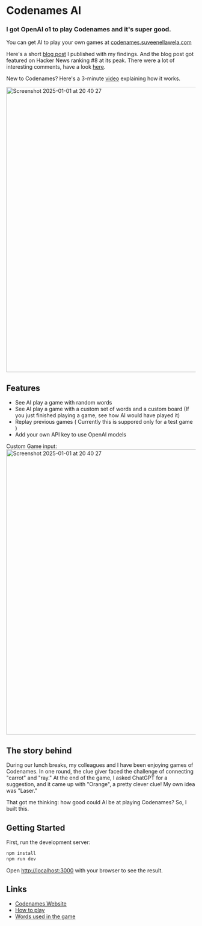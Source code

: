 # Codenames AI

### I got OpenAI o1 to play Codenames and it's super good.

You can get AI to play your own games at [codenames.suveenellawela.com](https://codenames.suveenellawela.com)

Here's a short [blog post](https://suveenellawela.com/thoughts/codenames-ai) I published with my findings. And the blog post got featured on Hacker News ranking #8 at its peak. There were a lot of interesting comments, have a look [here](https://news.ycombinator.com/item?id=42789670).

New to Codenames? Here's a 3-minute [video](https://www.youtube.com/watch?v=WErB95Brgbs) explaining how it works.

<img width="757" alt="Screenshot 2025-01-01 at 20 40 27" src="https://github.com/user-attachments/assets/a886353d-0b54-41a5-9681-9afaf5de3972" />

## Features

- See AI play a game with random words
- See AI play a game with a custom set of words and a custom board (If you just finished playing a game, see how AI would have played it)
- Replay previous games ( Currently this is suppored only for a test game )
- Add your own API key to use OpenAI models

Custom Game input:
<img width="757" alt="Screenshot 2025-01-01 at 20 40 27" src="https://github.com/user-attachments/assets/9c60b324-c29b-4608-a5ba-da0664b20564" />

## The story behind

During our lunch breaks, my colleagues and I have been enjoying games of Codenames. In one round, the clue giver faced the challenge of connecting "carrot" and "ray." At the end of the game, I asked ChatGPT for a suggestion, and it came up with "Orange", a pretty clever clue! My own idea was "Laser."

That got me thinking: how good could AI be at playing Codenames? So, I built this.

## Getting Started

First, run the development server:

```bash
npm install
npm run dev
```

Open [http://localhost:3000](http://localhost:3000) with your browser to see the result.

## Links

- [Codenames Website](https://www.codenamesgame.com/)
- [How to play](https://czechgames.com/files/rules/codenames-rules-en.pdf)
- [Words used in the game](https://github.com/jacksun007/codenames/blob/main/codenames.txt)
